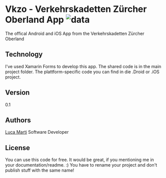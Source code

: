 # Vkzo - Verkehrskadetten Zürcher Oberland App ![data](https://img.shields.io/badge/Status-development-orange.svg)

The offical Android and iOS App from the Verkehrskadetten Zürcher Oberland

## Technology
I've used Xamarin Forms to develop this app. 
The shared code is in the main project folder. The plattform-specific code you can find in die .Droid or .iOS project. 

## Version
0.1

## Authors
[Luca Marti](https://www.luca-marti.ch)
Software Developer

## License 
You can use this code for free. It would be great, if you mentioning me in your documentation/readme. :)
You have to rename your project and don't publish stuff with the same name!


